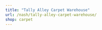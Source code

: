 ```yaml
---
title: "Tally Alley Carpet Warehouse"
url: /nash/tally-alley-carpet-warehouse/
shop: carpet
---
```

